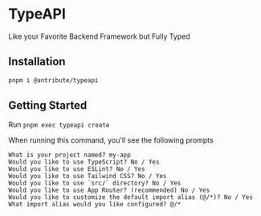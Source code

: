 # TypeAPI

Like your Favorite Backend Framework but Fully Typed

## Installation

```bash
pnpm i @antribute/typeapi
```

## Getting Started

Run `pnpm exec typeapi create`

When running this command, you'll see the following prompts

```
What is your project named? my-app
Would you like to use TypeScript? No / Yes
Would you like to use ESLint? No / Yes
Would you like to use Tailwind CSS? No / Yes
Would you like to use `src/` directory? No / Yes
Would you like to use App Router? (recommended) No / Yes
Would you like to customize the default import alias (@/*)? No / Yes
What import alias would you like configured? @/*
```
